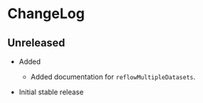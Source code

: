 # ChangeLog

## Unreleased

* Added
  * Added documentation for `reflowMultipleDatasets`.

* Initial stable release
